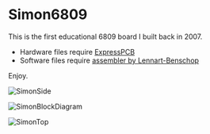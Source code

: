 # Simon6809

This is the first educational 6809 board I built back in 2007.  

- Hardware files require [ExpressPCB](http://www.expresspcb.com)
- Software files require [assembler by Lennart-Benschop](https://github.com/6809/sbc09)

Enjoy.

![SimonSide](/docs/Simon6809_side.jpg)

![SimonBlockDiagram](/docs/simon6809_blockdiagram.png)

![SimonTop](/docs/Simon6809_top.jpg)
